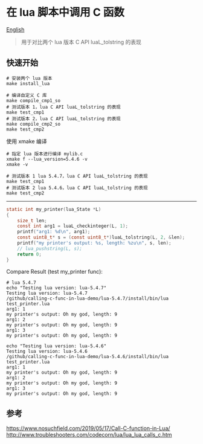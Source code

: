# 在 lua 脚本中调用 C 函数

[English](README_en.md)

> 用于对比两个 lua 版本 C API luaL_tolstring 的表现

## 快速开始

```shell
# 安装两个 lua 版本
make install_lua

# 编译自定义 C 库
make compile_cmp1_so
# 测试版本 1，lua C API luaL_tolstring 的表现
make test_cmp1
# 测试版本 2，lua C API luaL_tolstring 的表现
make compile_cmp2_so
make test_cmp2
```

使用 xmake 编译

```shell
# 指定 lua 版本进行编译 mylib.c
xmake f --lua_version=5.4.6 -v
xmake -v

# 测试版本 1 lua 5.4.7，lua C API luaL_tolstring 的表现
make test_cmp1
# 测试版本 2 lua 5.4.6，lua C API luaL_tolstring 的表现
make test_cmp2
```

---

```c
static int my_printer(lua_State *L)
{
    size_t len;
    const int arg1 = luaL_checkinteger(L, 1);
    printf("arg1: %d\n", arg1);
    const uint8_t* s = (const uint8_t*)luaL_tolstring(L, 2, &len);
    printf("my printer's output: %s, length: %zu\n", s, len);
    // lua_pushstring(L, s);
    return 0;
}
```

Compare Result (test my_printer func):

```shell
# lua 5.4.7
echo "Testing lua version: lua-5.4.7"
Testing lua version: lua-5.4.7
/github/calling-c-func-in-lua-demo/lua-5.4.7/install/bin/lua test_printer.lua
arg1: 1
my printer's output: Oh my god, length: 9
arg1: 2
my printer's output: Oh my god, length: 9
arg1: 3
my printer's output: Oh my god, length: 9
```

```shell
echo "Testing lua version: lua-5.4.6"
Testing lua version: lua-5.4.6
/github/calling-c-func-in-lua-demo/lua-5.4.6/install/bin/lua test_printer.lua
arg1: 1
my printer's output: Oh my god, length: 9
arg1: 2
my printer's output: Oh my god, length: 9
arg1: 3
my printer's output: Oh my god, length: 9
```

##  参考

https://www.nosuchfield.com/2019/05/17/Call-C-function-in-Lua/
http://www.troubleshooters.com/codecorn/lua/lua_lua_calls_c.htm

